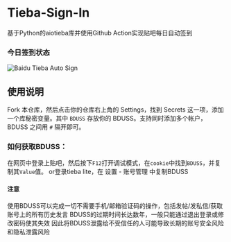 # Tieba-Sign-In
基于Python的aiotieba库并使用Github Action实现贴吧每日自动签到

### 今日签到状态

![Baidu Tieba Auto Sign](https://github.com/q20155211/Tieba-Sign-In/workflows/Baidu%20Tieba%20Auto%20Sign/badge.svg)

## 使用说明

Fork 本仓库，然后点击你的仓库右上角的 Settings，找到 Secrets 这一项，添加一个库秘密变量。其中 `BDUSS` 存放你的 BDUSS。支持同时添加多个帐户，BDUSS 之间用 `#` 隔开即可。
### 如何获取BDUSS：
  在网页中登录上贴吧，然后按下`F12`打开调试模式，在`cookie`中找到`BDUSS`，并复制其`Value`值。
or登录tieba lite，在 设置 - 账号管理 中复制BDUSS

#### 注意
使用BDUSS可以完成一切不需要手机/邮箱验证码的操作，包括发帖/发私信/获取账号上的所有历史发言
BDUSS的过期时间长达数年，一般只能通过退出登录或修改密码使其失效
因此将BDUSS泄露给不受信任的人可能导致长期的账号安全风险和隐私泄露风险
